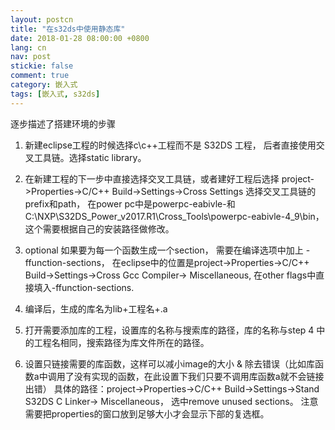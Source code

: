 ```yaml
---
layout: postcn
title: "在s32ds中使用静态库"
date: 2018-01-28 08:00:00 +0800
lang: cn
nav: post
stickie: false 
comment: true
category: 嵌入式
tags: [嵌入式, s32ds]
---
```

逐步描述了搭建环境的步骤
<!-- more-->
1.  新建eclipse工程的时候选择c\c++工程而不是 S32DS 工程， 后者直接使用交叉工具链。选择static library。
2.  在新建工程的下一步中直接选择交叉工具链，或者建好工程后选择 project->Properties->C/C++ Build->Settings->Cross Settings 选择交叉工具链的prefix和path， 在power pc中是powerpc-eabivle-和C:\NXP\S32DS_Power_v2017.R1\Cross_Tools\powerpc-eabivle-4_9\bin， 这个需要根据自己的安装路径做修改。
3.  optional 如果要为每一个函数生成一个section， 需要在编译选项中加上 -ffunction-sections， 在eclipse中的位置是project->Properties->C/C++ Build->Settings->Cross Gcc Compiler-> Miscellaneous, 在other flags中直接填入-ffunction-sections. 
4.  编译后，生成的库名为lib+工程名+.a

5.  打开需要添加库的工程，设置库的名称与搜索库的路径，库的名称与step 4 中的工程名相同，搜索路径为库文件所在的路径。

6.  设置只链接需要的库函数，这样可以减小image的大小 & 除去错误（比如库函数a中调用了没有实现的函数，在此设置下我们只要不调用库函数a就不会链接出错） 具体的路径：project->Properties->C/C++ Build->Settings->Stand S32DS C Linker-> Miscellaneous， 选中remove unused sections。 注意需要把properties的窗口放到足够大小才会显示下部的复选框。